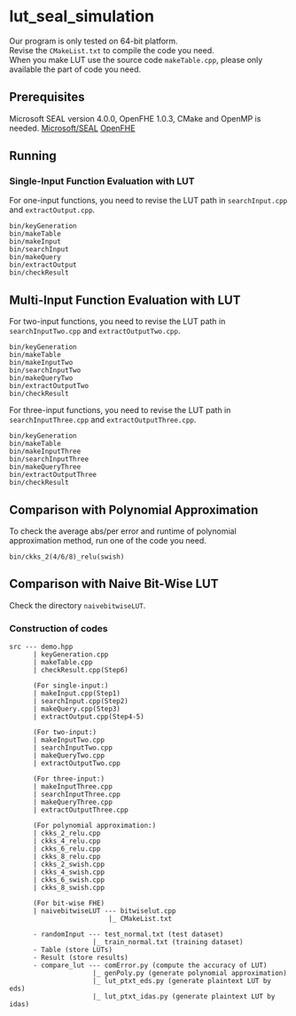 # lut_seal_simulation
Our program is only tested on 64-bit platform.<br>
Revise the `CMakeList.txt` to compile the code you need.<br>
When you make LUT use the source code `makeTable.cpp`, please only available the part of code you need.<br>

## Prerequisites
Microsoft SEAL version 4.0.0, OpenFHE 1.0.3, CMake and OpenMP is needed.
[Microsoft/SEAL](https://github.com/microsoft/SEAL)
[OpenFHE](https://github.com/openfheorg/openfhe-development)

## Running

### Single-Input Function Evaluation with LUT
For one-input functions, you need to revise the LUT path in `searchInput.cpp` and `extractOutput.cpp`.
```
bin/keyGeneration
bin/makeTable
bin/makeInput
bin/searchInput
bin/makeQuery
bin/extractOutput
bin/checkResult
```
## Multi-Input Function Evaluation with LUT
For two-input functions, you need to revise the LUT path in `searchInputTwo.cpp` and `extractOutputTwo.cpp`.
```
bin/keyGeneration
bin/makeTable
bin/makeInputTwo
bin/searchInputTwo
bin/makeQueryTwo
bin/extractOutputTwo
bin/checkResult
```
For three-input functions, you need to revise the LUT path in `searchInputThree.cpp` and `extractOutputThree.cpp`.
```
bin/keyGeneration
bin/makeTable
bin/makeInputThree
bin/searchInputThree
bin/makeQueryThree
bin/extractOutputThree
bin/checkResult
```
## Comparison with Polynomial Approximation
To check the average abs/per error and runtime of polynomial approximation method, run one of the code you need.
```
bin/ckks_2(4/6/8)_relu(swish)
```
## Comparison with Naive Bit-Wise LUT
Check the directory `naivebitwiseLUT`.

### Construction of codes
```
src --- demo.hpp
      | keyGeneration.cpp
      | makeTable.cpp
      | checkResult.cpp(Step6)

      (For single-input:)
      | makeInput.cpp(Step1)
      | searchInput.cpp(Step2)
      | makeQuery.cpp(Step3)
      | extractOutput.cpp(Step4-5)

      (For two-input:)
      | makeInputTwo.cpp
      | searchInputTwo.cpp
      | makeQueryTwo.cpp
      | extractOutputTwo.cpp

      (For three-input:)
      | makeInputThree.cpp
      | searchInputThree.cpp
      | makeQueryThree.cpp
      | extractOutputThree.cpp

      (For polynomial approximation:)
      | ckks_2_relu.cpp
      | ckks_4_relu.cpp
      | ckks_6_relu.cpp
      | ckks_8_relu.cpp
      | ckks_2_swish.cpp
      | ckks_4_swish.cpp
      | ckks_6_swish.cpp
      | ckks_8_swish.cpp

      (For bit-wise FHE)
      | naivebitwiseLUT --- bitwiselut.cpp
                         |_ CMakeList.txt

      - randomInput --- test_normal.txt (test dataset)
                     |_ train_normal.txt (training dataset)
      - Table (store LUTs)
      - Result (store results)
      - compare_lut --- comError.py (compute the accuracy of LUT)
                     |_ genPoly.py (generate polynomial approximation)
                     |_ lut_ptxt_eds.py (generate plaintext LUT by eds)
                     |_ lut_ptxt_idas.py (generate plaintext LUT by idas)
```
